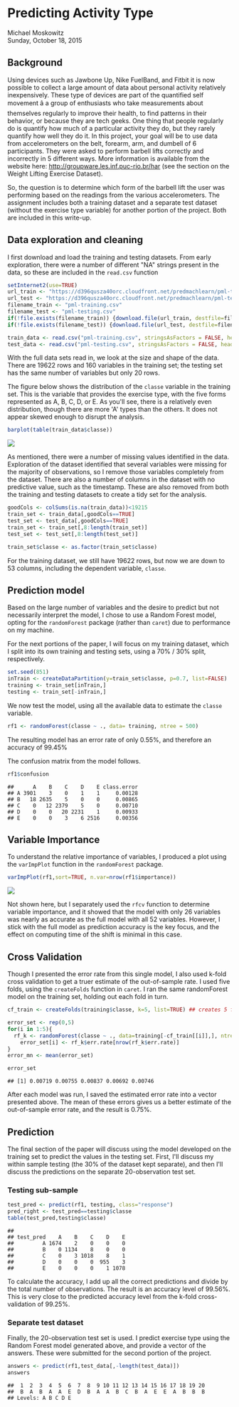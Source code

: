 # Predicting Activity Type
Michael Moskowitz  
Sunday, October 18, 2015  



## Background
Using devices such as Jawbone Up, Nike FuelBand, and Fitbit it is now possible to collect a large amount of data about personal activity relatively inexpensively. These type of devices are part of the quantified self movement â a group of enthusiasts who take measurements about themselves regularly to improve their health, to find patterns in their behavior, or because they are tech geeks. One thing that people regularly do is quantify how much of a particular activity they do, but they rarely quantify how well they do it. In this project, your goal will be to use data from accelerometers on the belt, forearm, arm, and dumbell of 6 participants. They were asked to perform barbell lifts correctly and incorrectly in 5 different ways. More information is available from the website here: http://groupware.les.inf.puc-rio.br/har (see the section on the Weight Lifting Exercise Dataset). 

So, the question is to determine which form of the barbell lift the user was performing based on the readings from the various accelerometers. The assignment includes both a training dataset and a separate test dataset (without the exercise type variable) for another portion of the project. Both are included in this write-up.

## Data exploration and cleaning
I first download and load the training and testing datasets. From early exploration, there were a number of different "NA" strings present in the data, so these are included in the `read.csv` function


```r
setInternet2(use=TRUE)
url_train <- "https://d396qusza40orc.cloudfront.net/predmachlearn/pml-training.csv"
url_test <- "https://d396qusza40orc.cloudfront.net/predmachlearn/pml-testing.csv"
filename_train <- "pml-training.csv"
filename_test <- "pml-testing.csv"
if(!file.exists(filename_train)) {download.file(url_train, destfile=filename_train)}
if(!file.exists(filename_test)) {download.file(url_test, destfile=filename_test)}
```


```r
train_data <- read.csv("pml-training.csv", stringsAsFactors = FALSE, header=TRUE, na.strings=c("#DIV/0!","NA",""))
test_data <- read.csv("pml-testing.csv", stringsAsFactors = FALSE, header=TRUE, na.strings=c("#DIV/0!","NA",""))
```

With the full data sets read in, we look at the size and shape of the data. There are 19622 rows and 160 variables in the training set; the testing set has the same number of variables but only 20 rows. 

The figure below shows the distribution of the `classe` variable in the training set. This is the variable that provides the exercise type, with the five forms represented as A, B, C, D, or E. As you'll see, there is a relatively even distribution, though there are more 'A' types than the others. It does not appear skewed enough to disrupt the analysis.

```r
barplot(table(train_data$classe))
```

![](Write-up_1016_files/figure-html/init_expl-1.png) 

As mentioned, there were a number of missing values identified in the data. Exploration of the dataset identified that several variables were missing for the majority of observations, so I remove those variables completely from the dataset. There are also a number of columns in the dataset with no predictive value, such as the timestamp. These are also removed from both the training and testing datasets to create a tidy set for the analysis.


```r
goodCols <- colSums(is.na(train_data))<19215 
train_set <- train_data[,goodCols==TRUE]
test_set <- test_data[,goodCols==TRUE]
train_set <- train_set[,8:length(train_set)]
test_set <- test_set[,8:length(test_set)]

train_set$classe <- as.factor(train_set$classe)
```
For the training dataset, we still have 19622 rows, but now we are down to 53 columns, including the dependent variable, `classe`.

## Prediction model
Based on the large number of variables and the desire to predict but not necessarily interpret the model, I chose to use a Random Forest model, opting for the `randomForest` package (rather than `caret`) due to performance on my machine.

For the next portions of the paper, I will focus on my training dataset, which I split into its own training and testing sets, using a 70% / 30% split, respectively.


```r
set.seed(851)
inTrain <- createDataPartition(y=train_set$classe, p=0.7, list=FALSE)
training <- train_set[inTrain,] 
testing <- train_set[-inTrain,] 
```

We now test the model, using all the available data to estimate the `classe` variable.

```r
rf1 <- randomForest(classe ~ ., data= training, ntree = 500)
```

The resulting model has an error rate of only 0.55%, and therefore an accuracy of 99.45%

The confusion matrix from the model follows. 

```r
rf1$confusion
```

```
##      A    B    C    D    E class.error
## A 3901    3    0    1    1     0.00128
## B   18 2635    5    0    0     0.00865
## C    0   12 2379    5    0     0.00710
## D    0    0   20 2231    1     0.00933
## E    0    0    3    6 2516     0.00356
```

## Variable Importance
To understand the relative importance of variables, I produced a plot using the `varImpPlot` function in the `randomForest` package.

```r
varImpPlot(rf1,sort=TRUE, n.var=nrow(rf1$importance))
```

![](Write-up_1016_files/figure-html/varImp-1.png) 

Not shown here, but I separately used the `rfcv` function to determine variable importance, and it showed that the model with only 26 variables was nearly as accurate as the full model with all 52 variables. However, I stick with the full model as prediction accuracy is the key focus, and the effect on computing time of the shift is minimal in this case.

## Cross Validation
Though I presented the error rate from this single model, I also used k-fold cross validation to get a truer estimate of the out-of-sample rate. I used five folds, using the `createFolds` function in `caret`. I ran the same randomForest model on the training set, holding out each fold in turn. 


```r
cf_train <- createFolds(training$classe, k=5, list=TRUE) ## creates 5 folds

error_set <- rep(0,5)
for(i in 1:5){
  rf_k <- randomForest(classe ~ ., data=training[-cf_train[[i]],], ntree=500)
	error_set[i] <- rf_k$err.rate[nrow(rf_k$err.rate)]
}	
error_mn <- mean(error_set)

error_set
```

```
## [1] 0.00719 0.00755 0.00837 0.00692 0.00746
```
After each model was run, I saved the estimated error rate into a vector presented above. The mean of these errors gives us a better estimate of the out-of-sample error rate, and the result is 0.75%.

## Prediction
The final section of the paper will discuss using the model developed on the training set to predict the values in the testing set. First, I'll discuss my within sample testing (the 30% of the dataset kept separate), and then I'll discuss the predictions on the separate 20-observation test set.

### Testing sub-sample

```r
test_pred <- predict(rf1, testing, class="response")
pred_right <- test_pred==testing$classe
table(test_pred,testing$classe)
```

```
##          
## test_pred    A    B    C    D    E
##         A 1674    2    0    0    0
##         B    0 1134    8    0    0
##         C    0    3 1018    8    1
##         D    0    0    0  955    3
##         E    0    0    0    1 1078
```

To calculate the accuracy, I add up all the correct predictions and divide by the total number of observations. The result is an accuracy level of 99.56%. This is very close to the predicted accuracy level from the k-fold cross-validation of 99.25%.

### Separate test dataset
Finally, the 20-observation test set is used. I predict exercise type using the Random Forest model generated above, and provide a vector of the answers. These were submitted for the second portion of the project.

```r
answers <- predict(rf1,test_data[,-length(test_data)])
answers
```

```
##  1  2  3  4  5  6  7  8  9 10 11 12 13 14 15 16 17 18 19 20 
##  B  A  B  A  A  E  D  B  A  A  B  C  B  A  E  E  A  B  B  B 
## Levels: A B C D E
```
